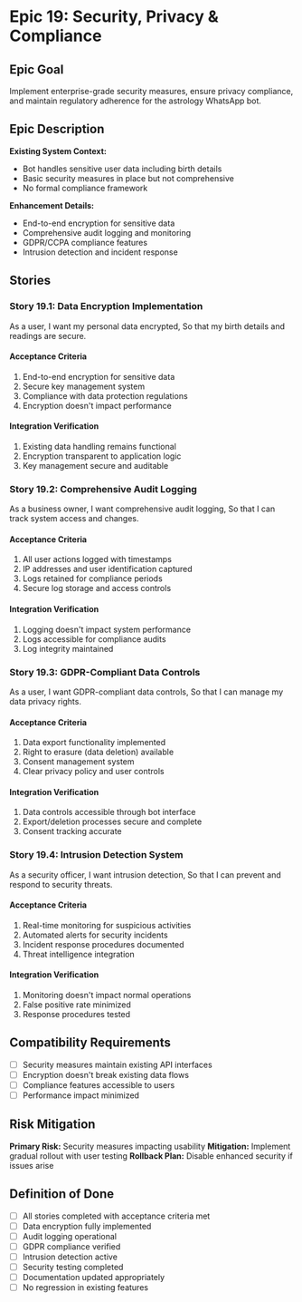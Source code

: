 # Epic 19: Security, Privacy & Compliance

## Epic Goal
Implement enterprise-grade security measures, ensure privacy compliance, and maintain regulatory adherence for the astrology WhatsApp bot.

## Epic Description

**Existing System Context:**
- Bot handles sensitive user data including birth details
- Basic security measures in place but not comprehensive
- No formal compliance framework

**Enhancement Details:**
- End-to-end encryption for sensitive data
- Comprehensive audit logging and monitoring
- GDPR/CCPA compliance features
- Intrusion detection and incident response

## Stories

### Story 19.1: Data Encryption Implementation
As a user,
I want my personal data encrypted,
So that my birth details and readings are secure.

#### Acceptance Criteria
1. End-to-end encryption for sensitive data
2. Secure key management system
3. Compliance with data protection regulations
4. Encryption doesn't impact performance

#### Integration Verification
1. Existing data handling remains functional
2. Encryption transparent to application logic
3. Key management secure and auditable

### Story 19.2: Comprehensive Audit Logging
As a business owner,
I want comprehensive audit logging,
So that I can track system access and changes.

#### Acceptance Criteria
1. All user actions logged with timestamps
2. IP addresses and user identification captured
3. Logs retained for compliance periods
4. Secure log storage and access controls

#### Integration Verification
1. Logging doesn't impact system performance
2. Logs accessible for compliance audits
3. Log integrity maintained

### Story 19.3: GDPR-Compliant Data Controls
As a user,
I want GDPR-compliant data controls,
So that I can manage my data privacy rights.

#### Acceptance Criteria
1. Data export functionality implemented
2. Right to erasure (data deletion) available
3. Consent management system
4. Clear privacy policy and user controls

#### Integration Verification
1. Data controls accessible through bot interface
2. Export/deletion processes secure and complete
3. Consent tracking accurate

### Story 19.4: Intrusion Detection System
As a security officer,
I want intrusion detection,
So that I can prevent and respond to security threats.

#### Acceptance Criteria
1. Real-time monitoring for suspicious activities
2. Automated alerts for security incidents
3. Incident response procedures documented
4. Threat intelligence integration

#### Integration Verification
1. Monitoring doesn't impact normal operations
2. False positive rate minimized
3. Response procedures tested

## Compatibility Requirements
- [ ] Security measures maintain existing API interfaces
- [ ] Encryption doesn't break existing data flows
- [ ] Compliance features accessible to users
- [ ] Performance impact minimized

## Risk Mitigation
**Primary Risk:** Security measures impacting usability
**Mitigation:** Implement gradual rollout with user testing
**Rollback Plan:** Disable enhanced security if issues arise

## Definition of Done
- [ ] All stories completed with acceptance criteria met
- [ ] Data encryption fully implemented
- [ ] Audit logging operational
- [ ] GDPR compliance verified
- [ ] Intrusion detection active
- [ ] Security testing completed
- [ ] Documentation updated appropriately
- [ ] No regression in existing features